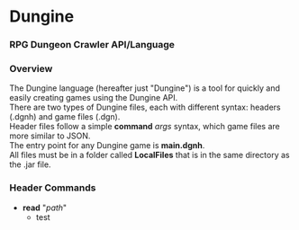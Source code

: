 # Dungine
### RPG Dungeon Crawler API/Language

### Overview
The Dungine language (hereafter just "Dungine") is a tool for quickly and easily creating games using the Dungine API.  
There are two types of Dungine files, each with different syntax: headers (.dgnh) and game files (.dgn).  
Header files follow a simple __command__ *args* syntax, which game files are more similar to JSON.  
The entry point for any Dungine game is __main.dgnh__.  
All files must be in a folder called __LocalFiles__ that is in the same directory as the .jar file.

### Header Commands
 + __read__ "*path*"
   + test
